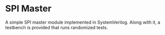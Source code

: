 # SPI Master

A simple SPI master module implemented in SystemVerilog. Along with it, a testbench is provided that runs randomized tests. 
